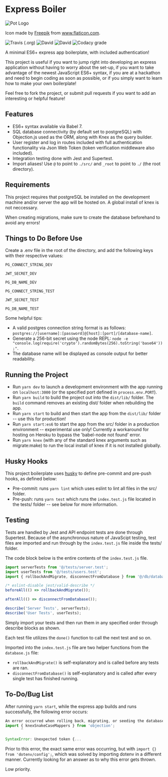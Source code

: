 # Express Boiler

![Pot Logo](pot_logo.png 'Pot Logo')

Icon made by [Freepik](https://www.flaticon.com/authors/freepik) from www.flaticon.com.

![Travis (.org)](https://img.shields.io/travis/vzhny/express-boiler.svg?color=%232B7D0C&style=for-the-badge)
![David](https://img.shields.io/david/vzhny/express-boiler.svg?color=%232B7D0C&style=for-the-badge)
![David](https://img.shields.io/david/dev/vzhny/express-boiler.svg?color=%232B7D0C&style=for-the-badge)
![Codacy grade](https://img.shields.io/codacy/grade/8f256d9c6d054f288b944db2ae2d151b.svg?color=%232B7D0C&style=for-the-badge)

A minimal ES6+ express app boilerplate, with included authentication!

This project is useful if you want to jump right into developing an express application without having to worry about the set-up, if you want to take advantage of the newest JavaScript ES6+ syntax, if you are at a hackathon and need to begin coding as soon as possible, or if you simply want to learn how to make your own boilerplate!

Feel free to fork the project, or submit pull requests if you want to add an interesting or helpful feature!

## Features

- ES6+ syntax available via Babel 7.
- SQL database connectivity (by default set to postgreSQL) with Objection.js used as the ORM, along with Knex as the query builder.
- User register and log in routes included with full authentication functionality via Json Web Token (token verification middleware also included).
- Integration testing done with Jest and Supertest.
- Import aliases! Use `@` to point to `./src/` and `_root` to point to `./` (the root directory).

## Requirements

This project requires that postgreSQL be installed on the development machine and/or server the app will be hosted on. A global install of knex is not neccessary.

When creating migrations, make sure to create the database beforehand to avoid any errors!

## Things to Do Before Use

Create a .env file in the root of the directory, and add the following keys with their respective values:

```env
PG_CONNECT_STRING_DEV

JWT_SECRET_DEV

PG_DB_NAME_DEV

PG_CONNECT_STRING_TEST

JWT_SECRET_TEST

PG_DB_NAME_TEST
```

Some helpful tips:

- A valid postgres connection string format is as follows: `postgres://[username]:[password]@[host]:[port]/[database-name]`.
- Generate a 256-bit secret using the node REPL: `node -e "console.log(require('crypto').randomBytes(256).toString('base64'));"`.
- The database name will be displayed as console output for better readability.

## Running the Project

- Run `yarn dev` to launch a development environment with the app running on `localhost:3000` (or the specified port defined in `process.env.PORT`).
- Run `yarn build` to build the project out into the `dist/lib/` folder. The `build` command removes an existing dist/ folder when rebuilding the app.
- Run `yarn start` to build and then start the app from the `dist/lib/` folder -- use this for production!
- Run `yarn start:es6` to start the app from the src/ folder in a production environment -- experimental use only! Currently a workaround for hosting on Heroku to bypass the 'babel-node not found' error.
- Run `yarn knex` (with any of the standard knex arguments such as migrate:make) to run the local install of knex if it is not installed globally.

## Husky Hooks

This project boilerplate uses [husky](https://www.npmjs.com/package/husky) to define pre-commit and pre-push hooks, as defined below:

- Pre-commit: runs `yarn lint` which uses eslint to lint all files in the src/ folder.
- Pre-push: runs `yarn test` which runs the `index.test.js` file located in the tests/ folder -- see below for more information.

## Testing

Tests are handled by Jest and API endpoint tests are done through Supertest. Because of the asynchronous nature of JavaScipt testing, test files are imported and run through by the `index.test.js` file inside the tests/ folder.

The code block below is the entire contents of the `index.test.js` file.

```javascript
import serverTests from '@/tests/server.test';
import userTests from '@/tests/users.test';
import { rollbackAndMigrate, disconnectFromDatabase } from '@/db/database';

/* eslint-disable jest/valid-describe */
beforeAll(() => rollbackAndMigrate());

afterAll(() => disconnectFromDatabase());

describe('Server Tests', serverTests);
describe('User Tests', userTests);
```

Simply import your tests and then run them in any specified order through describe blocks as shown.

Each test file utilizes the `done()` function to call the next test and so on.

Imported into the `index.test.js` file are two helper functions from the `database.js` file:

- `rollbackAndMigrate()` is self-explanatory and is called before any tests are ran.
- `disconnectFromDatabase()` is self-explanatory and is called after every single test has finished running.

## To-Do/Bug List

After running `yarn start`, while the express app builds and runs successfully, the following error occurs:

```javascript
An error occurred when rolling back, migrating, or seeding the database. /home/vzhny/Documents/express-boiler/knexfile.js:1
import { knexSnakeCaseMappers } from 'objection';
       ^

SyntaxError: Unexpected token {...
```

Prior to this error, the exact same error was occurring, but with `import {} from 'dotenv/config';`, which was solved by importing dotenv in a different manner. Currently looking for an answer as to why this error gets thrown.

Low priority.
